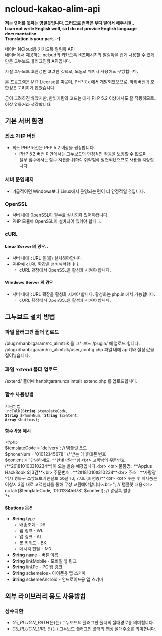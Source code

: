 # ncloud-kakao-alim-api
**저는 영어를 못하는 영알못입니다. 그러므로 번역은 부디 알아서 해주시길..** <br>
**I can not write English well, so I do not provide English language documentation.**<br>
**Translation is your part.  :-)**

네이버 NCloud용 카카오톡 알림톡 API<br>
네이버에서 제공하는 ncloud의 카카오톡 비즈메시지의 알림톡을 쉽게 사용할 수 있게 만든 그누보드 플러그인형 API입니다.

사실 그누보드 호환성만 고려한 것으로, 모듈로 떼어서 사용해도 무방합니다.

본 프로그램은 MIT License를 따르며, PHP 7.x 에서 개발되었으므로, 하위버전의 호환성은 고려하지 않았습니다.

굳이 고려하진 않았지만, 한빛가람의 코드는 대게 PHP 5.2 이상에서도 잘 작동하므로.. 이상 없을거라 생각합니다.

## 기본 서버 환경
### 최소 PHP 버전
- 최소 PHP 버전은 PHP 5.2 이상을 권장합니다.
  - PHP 5.2 버전 미만에서는 그누보드의 안정적인 작동을 보장할 수 없으며,<br>일부 함수에서는 함수 지원을 위하여 취약점이 발견되었으므로 사용을 지양합니다.
### 서버 운영체제
- 가급적이면 Windows보다 Linux에서 운영되는 편이 더 안정적일 것입니다.
### OpenSSL
- 서버 내에 OpenSSL이 필수로 설치되어 있어야합니다.
- PHP 모듈에 OpenSSL이 설치되어 있어야 합니다.
### cURL
#### Linux Server 의 경우..
- 서버 내에 cURL 을(를) 설치해야합니다.
- PHP에 cURL 확장을 설치해야합니다.
  - cURL 확장에서 OpenSSL을 활성화 시켜야 합니다.
#### Windows Server 의 경우
- 서버 내에 cURL 확장을 활성화 시켜야 합니다. 활성화는 php.ini에서 가능합니다.
  - cURL 확장에서 OpenSSL을 활성화 시켜야 합니다.
## 그누보드 설치 방법
### 파일 플러그인 폴더 업로드
/plugin/hanbitgaram/nc_alimtalk 을 그누보드 /plugin/ 에 업로드 합니다.<br>
/plugin/hanbitgaram/nc_alimtalk/user_config.php 파일 내에 api키와 설정 값을 집어넣습니다.

### 파일 extend 폴더 업로드
/extend/ 폴더에 hanbitgaram.ncalimtalk.extend.php 를 업로드합니다.

### 함수 사용방법
사용방법<br>
<code> ncTalk(**String** $templateCode, **String** $PhoneNum, **String** $content, **Array** $buttons); </code>

#### 함수 사용 예시
 \<?php<br>
    $templateCode = 'delivery'; // 탬플릿 코드<br>
    $phoneNum = '01012345678'; // 받는 이 휴대폰 번호<br>
    $content = "안녕하세요. **한빛가람**님.<br>
     고객님의 주문번호(**201810100310234**)이 오늘 발송 예정입니다.<br>
     <br>
     물품명 : **Applus HackBook 외 3건**<br>
     주문번호 : **201810100310234**<br>
     주소 : **사랑광역시 행복구 소망으로가는길로 56길 13, 77호 (화평동)**<br>
     <br>
     주문 후 하자품은 이상시 3일 내로 고객센터를 통해 무상 교환해야합니다.<br>
     "; // 탬플릿 내용<br>
    ncTalk($templateCode, '01012345678', $content); // 알림톡 발송 <br>
  ?\>

#### $buttons 옵션
- **String** type
  - 배송조회 - DS<br>
  - 웹 링크 - WL<br>
  - 앱 링크 - AL<br>
  - 봇 키워드 - BK<br>
  - 메시지 전달 - MD<br>
-  **String** name - 버튼 이름<br>
-  **String** linkMobile - 모바일 웹 링크 <br>
-  **String** linkPc - PC 웹 링크 <br>
-  **String** schemeIos - 아이폰용 앱 스키마<br>
-  **String** schemeAndroid - 안드로이드용 앱 스키마<br>

## 외부 라이브러리 용도 사용방법
### 상수치환
- *G5_PLUGIN_PATH* 은(는) 그누보드의 플러그인 폴더의 절대경로를 의미합니다.
- *G5_PLUGIN_URL* 은(는) 그누보드 플러그인 폴더의 웹상 절대주소를 의미합니다.

